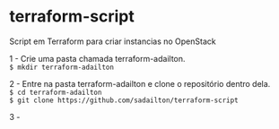 # terraform-script
Script em Terraform para criar instancias no OpenStack

1 - Crie uma pasta chamada terraform-adailton.  
`$ mkdir terraform-adailton`

2 - Entre na pasta terraform-adailton e clone o repositório dentro dela.  
`$ cd terraform-adailton`  
`$ git clone https://github.com/sadailton/terraform-script`

3 - 


